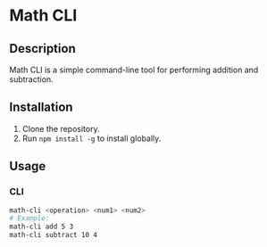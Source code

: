 # Math CLI  

## Description  
Math CLI is a simple command-line tool for performing addition and subtraction.  

## Installation  
1. Clone the repository.  
2. Run `npm install -g` to install globally.  

## Usage  
### CLI  
```bash
math-cli <operation> <num1> <num2>
# Example:
math-cli add 5 3
math-cli subtract 10 4
```